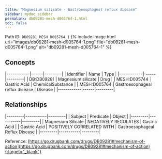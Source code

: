 ```yaml
---
title: "Magnesium silicate - Gastroesophageal reflux disease"
sidebar: mydoc_sidebar
permalink: db09281-mesh-d005764-1.html
toc: false 
---
```



Path ID: `DB09281_MESH_D005764_1`
{% include image.html url="images/db09281-mesh-d005764-1.png" file="db09281-mesh-d005764-1.png" alt="db09281-mesh-d005764-1" %}

## Concepts

|------------|------|---------|
| Identifier | Name | Type    |
|------------|------|---------|
| DB:DB09281 | Magnesium silicate | Drug |
| MESH:D005744 | Gastric Acid | ChemicalSubstance |
| MESH:D005764 | Gastroesophageal reflux disease | Disease |
|------------|------|---------|

## Relationships

|---------|-----------|---------|
| Subject | Predicate | Object  |
|---------|-----------|---------|
| Magnesium Silicate | NEGATIVELY REGULATES | Gastric Acid |
| Gastric Acid | POSITIVELY CORRELATED WITH | Gastroesophageal Reflux Disease |
|---------|-----------|---------|

Reference: [https://go.drugbank.com/drugs/DB09281#mechanism-of-action](https://go.drugbank.com/drugs/DB09281#mechanism-of-action){:target="_blank"}